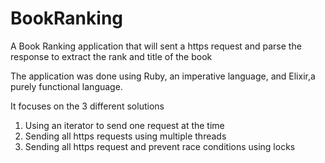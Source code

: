 # BookRanking
A Book Ranking application that will sent a https request and parse the response to extract the rank and title of the book

The application was done using Ruby, an imperative language, and Elixir,a purely functional language.

It focuses on the 3 different solutions
1. Using an iterator to send one request at the time
2. Sending all https requests using multiple threads
3. Sending all https request and prevent race conditions using locks

